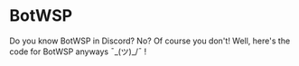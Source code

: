 # BotWSP
Do you know BotWSP in Discord? No? Of course you don't! Well, here's the code for BotWSP anyways ¯\_(ツ)_/¯ !
